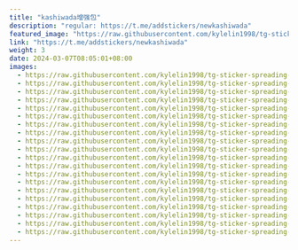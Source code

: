 ```yaml
---
title: "kashiwada增强包"
description: "regular: https://t.me/addstickers/newkashiwada"
featured_image: "https://raw.githubusercontent.com/kylelin1998/tg-sticker-spreading-worldwide-images/main/img/0d331924-ea9e-4e60-b943-83aed733bb93.jpg"
link: "https://t.me/addstickers/newkashiwada"
weight: 3
date: 2024-03-07T08:05:01+08:00
images:
  - https://raw.githubusercontent.com/kylelin1998/tg-sticker-spreading-worldwide-images/main/img/0d331924-ea9e-4e60-b943-83aed733bb93.jpg
  - https://raw.githubusercontent.com/kylelin1998/tg-sticker-spreading-worldwide-images/main/img/dcb71c4b-3f9e-4055-9b41-6c3722bf89a3.jpg
  - https://raw.githubusercontent.com/kylelin1998/tg-sticker-spreading-worldwide-images/main/img/813de705-0cc8-44ee-85ac-02ca5d0a3de1.jpg
  - https://raw.githubusercontent.com/kylelin1998/tg-sticker-spreading-worldwide-images/main/img/7adee71a-b99f-4a6c-9e19-467d832b826a.jpg
  - https://raw.githubusercontent.com/kylelin1998/tg-sticker-spreading-worldwide-images/main/img/41c1e296-78ab-4f5b-b637-3fcc6e599451.jpg
  - https://raw.githubusercontent.com/kylelin1998/tg-sticker-spreading-worldwide-images/main/img/d54e969c-1098-4b54-8a35-b0d2b16d4731.jpg
  - https://raw.githubusercontent.com/kylelin1998/tg-sticker-spreading-worldwide-images/main/img/8cf5b571-e54a-4bb5-a165-b6caf7537694.jpg
  - https://raw.githubusercontent.com/kylelin1998/tg-sticker-spreading-worldwide-images/main/img/385d97bd-0ed2-48ec-acf9-fdad0acd2f2d.jpg
  - https://raw.githubusercontent.com/kylelin1998/tg-sticker-spreading-worldwide-images/main/img/7c2f6c61-586d-4c0c-afc4-473d16c6f6ca.jpg
  - https://raw.githubusercontent.com/kylelin1998/tg-sticker-spreading-worldwide-images/main/img/c5dc5086-cee8-48dd-8cd1-1e92c77e26f7.jpg
  - https://raw.githubusercontent.com/kylelin1998/tg-sticker-spreading-worldwide-images/main/img/47550375-a51c-4b3e-97b3-f0b63996a867.jpg
  - https://raw.githubusercontent.com/kylelin1998/tg-sticker-spreading-worldwide-images/main/img/664ffe4c-49ae-41ac-81e1-3bf004176b2c.jpg
  - https://raw.githubusercontent.com/kylelin1998/tg-sticker-spreading-worldwide-images/main/img/79baf228-e3c0-4ce5-9e4f-2aab20535e0d.jpg
  - https://raw.githubusercontent.com/kylelin1998/tg-sticker-spreading-worldwide-images/main/img/efe42fa1-c110-4676-bcf5-d5d70c7f6dbf.jpg
  - https://raw.githubusercontent.com/kylelin1998/tg-sticker-spreading-worldwide-images/main/img/61ca7f07-8cdd-4d91-86b6-db40016274bf.jpg
  - https://raw.githubusercontent.com/kylelin1998/tg-sticker-spreading-worldwide-images/main/img/4dd2845d-e6e1-4a9d-b072-60529080025e.jpg
  - https://raw.githubusercontent.com/kylelin1998/tg-sticker-spreading-worldwide-images/main/img/66e0a878-daee-4b7c-97f9-dd67bf5a9bf3.jpg
  - https://raw.githubusercontent.com/kylelin1998/tg-sticker-spreading-worldwide-images/main/img/5e7917de-6f21-4465-8ff6-2ff2c25889f0.jpg
  - https://raw.githubusercontent.com/kylelin1998/tg-sticker-spreading-worldwide-images/main/img/70c9af80-c765-4706-be3a-7cbe62d289c6.jpg
  - https://raw.githubusercontent.com/kylelin1998/tg-sticker-spreading-worldwide-images/main/img/ee4882d6-374c-48bf-b0ba-332ce0da2ee0.jpg
---
```

